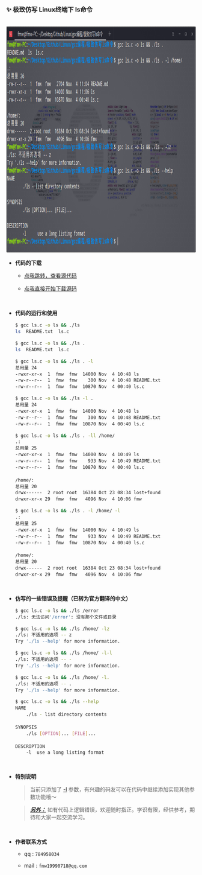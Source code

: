 ### ✨ 极致仿写 Linux终端下 ls命令

<br>
<div align="center">
    <img src="show.jpg" height="600">
</div>

+ **代码的下载**

    + [点我跳转，查看源代码](https://github.com/fmw666/Linux/blob/master/gcc%E7%BC%96%E7%A8%8B/%E6%9E%81%E8%87%B4%E4%BB%BF%E5%86%99ls%E5%91%BD%E4%BB%A4/ls.c)

    + [点我直接开始下载源码](https://github.com/fmw666/Linux/raw/master/gcc%E7%BC%96%E7%A8%8B/%E6%9E%81%E8%87%B4%E4%BB%BF%E5%86%99ls%E5%91%BD%E4%BB%A4/ls.c)

<br>

+ **代码的运行和使用**

    ```bash
    $ gcc ls.c -o ls && ./ls
    ls  README.txt  ls.c
    ```

    ```bash
    $ gcc ls.c -o ls && ./ls .
    ls  README.txt  ls.c
    ```

    ```bash
    $ gcc ls.c -o ls && ./ls . -l
    总用量 24
    -rwxr-xr-x  1  fmw  fmw  14000 Nov  4 10:48 ls
    -rw-r--r--  1  fmw  fmw    300 Nov  4 10:48 README.txt
    -rw-r--r--  1  fmw  fmw  10870 Nov  4 00:40 ls.c
    ```

    ```bash
    $ gcc ls.c -o ls && ./ls -l .
    总用量 24
    -rwxr-xr-x  1  fmw  fmw  14000 Nov  4 10:48 ls
    -rw-r--r--  1  fmw  fmw    300 Nov  4 10:48 README.txt
    -rw-r--r--  1  fmw  fmw  10870 Nov  4 00:40 ls.c
    ```

    ```bash
    $ gcc ls.c -o ls && ./ls . -ll /home/
    .:
    总用量 25
    -rwxr-xr-x  1  fmw  fmw  14000 Nov  4 10:49 ls
    -rw-r--r--  1  fmw  fmw    933 Nov  4 10:49 README.txt
    -rw-r--r--  1  fmw  fmw  10870 Nov  4 00:40 ls.c

    /home/:
    总用量 20
    drwx------  2 root root  16384 Oct 23 08:34 lost+found
    drwxr-xr-x 29  fmw  fmw   4096 Nov  4 10:06 fmw
    ```

    ```bash
    $ gcc ls.c -o ls && ./ls . -l /home/ -l
    .:
    总用量 25
    -rwxr-xr-x  1  fmw  fmw  14000 Nov  4 10:49 ls
    -rw-r--r--  1  fmw  fmw    933 Nov  4 10:49 README.txt
    -rw-r--r--  1  fmw  fmw  10870 Nov  4 00:40 ls.c

    /home/:
    总用量 20
    drwx------  2 root root  16384 Oct 23 08:34 lost+found
    drwxr-xr-x 29  fmw  fmw   4096 Nov  4 10:06 fmw
    ```

<br>

+ **仿写的一些错误及提醒（已转为官方翻译的中文）**

    ```bash
    $ gcc ls.c -o ls && ./ls /error
    ./ls: 无法访问'/error': 没有那个文件或目录
    ```

    ```bash
    $ gcc ls.c -o ls && ./ls /home/ -lz
    ./ls: 不适用的选项 -- z
    Try './ls --help' for more information.
    ```

    ```bash
    $ gcc ls.c -o ls && ./ls /home/ -l-l
    ./ls: 不适用的选项 -- -
    Try './ls --help' for more information.
    ```

    ```bash
    $ gcc ls.c -o ls && ./ls /home/ -l.
    ./ls: 不适用的选项 -- .
    Try './ls --help' for more information.
    ```

    ```bash
    $ gcc ls.c -o ls && ./ls --help
    NAME
        ./ls - list directory contents

    SYNOPSIS
        ./ls [OPTION]... [FILE]...

    DESCRIPTION
        -l	use a long listing format
    ```

<br>

+ **特别说明**

    > 当前只添加了 [-l](#welcome) 参数，有兴趣的码友可以在代码中继续添加实现其他参数功能哦～

    > ***[另外：](#welcome)*** 如有代码上逻辑错误，欢迎随时指正。学识有限，经供参考，期待和大家一起交流学习。

<br>

+ **作者联系方式**

    + qq : `784958034`

    + mail : `fmw19990718@qq.com`
